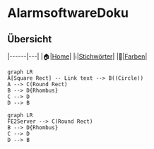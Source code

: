 # AlarmsoftwareDoku

## Übersicht

|------|---|
|🏠|[Home](README.md)|
|ℹ️|[Stichwörter](Stichwörter.md)|
|🎨|[Farben](Farben.md)|

```mermaid
graph LR
A[Square Rect] -- Link text --> B((Circle))
A --> C(Round Rect)
B --> D{Rhombus}
C --> D
D --> B
```

```mermaid
graph LR
FE2Server --> C(Round Rect)
B --> D{Rhombus}
C --> D
D --> B
```